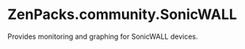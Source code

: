 ZenPacks.community.SonicWALL
============================

Provides monitoring and graphing for SonicWALL devices.
